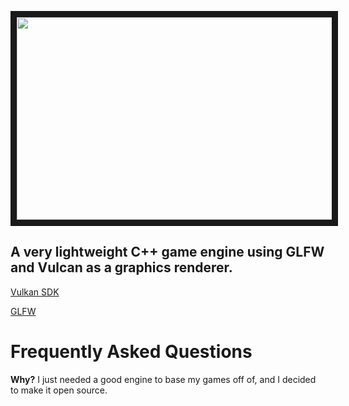 <p align="center">
<img src="https://github.com/user-attachments/assets/bdf259d9-bfe2-484f-95ec-5bf0d859a17d" width="576" height="324" border="10"/>
</p>
<p align ="center">
  
## A very lightweight C++ game engine using GLFW and Vulcan as a graphics renderer.

[Vulkan SDK](https://vulkan.lunarg.com/)

[GLFW](https://www.glfw.org/)

# Frequently Asked Questions
**Why?**
I just needed a good engine to base my games off of, and I decided to make it open source.

</p>

